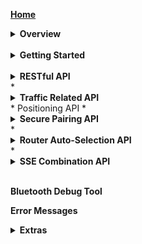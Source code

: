 __[Home](https://github.com/CassiaNetworks/CassiaSDKGuide/wiki)__
<details><summary><strong>Overview</strong></summary>

   * __[Cassia Router Overview](https://github.com/CassiaNetworks/CassiaSDKGuide/wiki/Cassia-Router-Overview)__
   * Two Set of RESTful APIs
   * Architecture Diagram
   * Server Sent Events

</details>
<br />
<details><summary><strong>Getting Started</strong></summary>

* __[How to Get Started](https://github.com/CassiaNetworks/CassiaSDKGuide/wiki/Getting-Started)__
* Access Local Router
* Access Cassia Router through the Cassia AC

</details>
<br />
<details><summary><strong>RESTful API</strong></summary>

   * __[Overview of RESTful API](https://github.com/CassiaNetworks/CassiaSDKGuide/wiki/RESTful-API)__
   * Common Parameters
   * <details><summary><strong>Management API</strong></summary>

     * Obtain Cassia Router’s Configuration
     * Obtain Cassia Router’s Status
     * Monitor Cassia Router’s Status
     * Obtain All Online Routers’ Status
     * Reboot a Router Remotely
   </details>
   * <details><summary><strong>Traffic Related API</strong></summary>

     * Scan Bluetooth Devices
     * Filter Scanned Data based on Device MAC, RSSI, Name, and UUID
     * Connect/Disconnect to a Target Device
     * Discover GATT Services and Characteristics
     * Read/Write the Value of a Specific Characteristic
     * Get Advertise Data
     * Get Device Connection Status
     * Receive Notification and Indication
   </details>
   * Positioning API
   * <details><summary><strong>Secure Pairing API</strong></summary>

     * Overview of Secure Pairing API
     * Pair Request
     * Pair-Input Request
     * Unpair Request
     * Just Works Example
     * Passkey Entry Example: Initiator Inputs
     * LE Legacy Pairing OOB Example

   </details>
   * <details><summary><strong>Router Auto-Selection API</strong></summary>
   
     * Overview of Router Auto-Selection API
     * Connect a Device
     * Disconnect a Device

   </details>
   * <details><summary><strong>SSE Combination API</strong></summary>
   
     * Overview of SSE Combination API
     * Create Combined SSE
     * Open Scan
     * Close Scan
     * Open Notify
     * Close Notify
     * Open Connection-State Report
     * Close Connection-State Report
     * Open AP-State Report
     * Close AP-State Report
   
   </details>
</details>
<br />

__Bluetooth Debug Tool__

__Error Messages__

<details><summary><strong>Extras</strong></summary>
   
   * Migrate from C1000-2B Firmware to X1000
   * Sample Code to Get Access Token
   
</details>